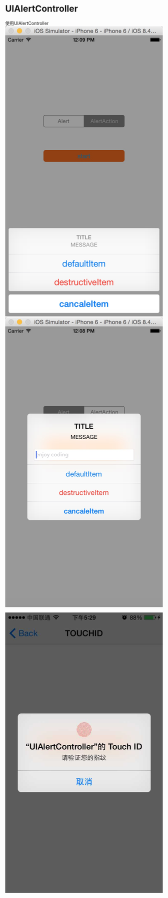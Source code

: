 # UIAlertController
使用UIAlertController
![image](https://github.com/crossPQW/UIAlertController/blob/master/images/5077F9CC-42E0-4871-83B3-EDCBFC40DAF3.png)  
![image](https://github.com/crossPQW/UIAlertController/blob/master/images/635C7FA9-7641-419C-9FE2-FDB659B24D7E.png)

![image](https://github.com/crossPQW/UIAlertController/blob/master/images/C401A6C35387CF702C50C002A95960CA.png)
